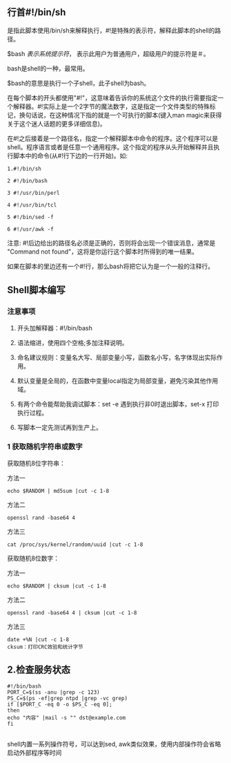 ## 行首#!/bin/sh
是指此脚本使用/bin/sh来解释执行，#!是特殊的表示符，解释此脚本的shell的路径。

$bash $表示系统提示符，$ 表示此用户为普通用户，超级用户的提示符是＃。

bash是shell的一种，最常用。

$bash的意思是执行一个子shell，此子shell为bash。

在每个脚本的开头都使用"#!"，这意味着告诉你的系统这个文件的执行需要指定一个解释器。#!实际上是一个2字节的魔法数字，这是指定一个文件类型的特殊标记，换句话说，在这种情况下指的就是一个可执行的脚本(键入man magic来获得关于这个迷人话题的更多详细信息)。

在#!之后接着是一个路径名，指定一个解释脚本中命令的程序。这个程序可以是shell。程序语言或者是任意一个通用程序。这个指定的程序从头开始解释并且执行脚本中的命令(从#!行下边的一行开始)。如:
 
```
1.#!/bin/sh

2 #!/bin/bash
 
3 #!/usr/bin/perl
 
4 #!/usr/bin/tcl
 
5 #!/bin/sed -f
 
6 #!/usr/awk -f
```

注意: #!后边给出的路径名必须是正确的，否则将会出现一个错误消息，通常是 "Command not found"，这将是你运行这个脚本时所得到的唯一结果。

如果在脚本的里边还有一个#!行，那么bash将把它认为是一个一般的注释行。

## Shell脚本编写
### 注意事项
1) 开头加解释器：#!/bin/bash

2) 语法缩进，使用四个空格;多加注释说明。

3) 命名建议规则：变量名大写、局部变量小写，函数名小写，名字体现出实际作用。

4) 默认变量是全局的，在函数中变量local指定为局部变量，避免污染其他作用域。

5) 有两个命令能帮助我调试脚本：set -e 遇到执行非0时退出脚本，set-x 打印执行过程。

6) 写脚本一定先测试再到生产上。

### 1 获取随机字符串或数字
获取随机8位字符串：

方法一

```
echo $RANDOM | md5sum |cut -c 1-8
```

方法二

```
openssl rand -base64 4
```

方法三

```
cat /proc/sys/kernel/random/uuid |cut -c 1-8
```

获取随机8位数字：

方法一

```
echo $RANDOM | cksum |cut -c 1-8

```
方法二

```
openssl rand -base64 4 | cksum |cut -c 1-8
```

方法三

```
date +%N |cut -c 1-8
cksum：打印CRC效验和统计字节
```

## 2.检查服务状态
```
#!/bin/bash
PORT_C=$(ss -anu |grep -c 123)
PS_C=$(ps -ef|grep ntpd |grep -vc grep)
if [$PORT_C -eq 0 -o $PS_C -eq 0];
then
echo "内容" |mail -s "" dst@example.com
fi
```

## 
shell内置一系列操作符号，可以达到sed, awk类似效果，使用内部操作符会省略启动外部程序等时间